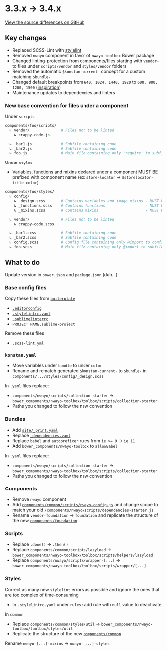 # 3.3.x → 3.4.x
[View the source differences on GitHub](https://github.com/valtech-commerce/nwayo/compare/3.3.0...3.4.0)

## Key changes
- Replaced SCSS-Lint with [stylelint](https://stylelint.io/)
- Removed `nwayo` component in favor of `nwayo-toolbox` Bower package
- Changed linting-protection from components/files starting with `vendor-` to files under `scripts/vendor` and `styles/vendor` folders
- Removed the automatic `$konstan-current-` concept for a custom matching `$bundle-`
- Changed default breakpoints from `640, 1024, 1440, 1920` to `600, 900, 1200, 1500` ([inspiration](https://medium.freecodecamp.org/the-100-correct-way-to-do-css-breakpoints-88d6a5ba1862))
- Maintenance updates to dependencies and linters

### New base convention for files under a component
Under `scripts`
```sh
components/foo/scripts/
  ↳ vendor/              # Files not to be linted
    ↳ crappy-code.js

  ↳ _bar1.js             # Subfile containing code
  ↳ _bar2.js             # Subfile containing code
  ↳ foo.js               # Main file containing only 'require' to subfiles (even if for one line of code)
```

Under `styles`
- Variables, functions and mixins declared under a component MUST BE prefixed with component name (ex: `store-locator` → `$storelocator-title-color`)

```sh
components/foo/styles/
  ↳ config/
    ↳ _design.scss       # Contains variables and image mixins - MUST NOT output any CSS
    ↳ _functions.scss    # Contains functions                  - MUST NOT output any CSS
    ↳ _mixins.scss       # Contains mixins                     - MUST NOT output any CSS

  ↳ vendor/              # Files not to be linted
    ↳ crappy-code.scss

  ↳ _bar1.scss           # Subfile containing code
  ↳ _bar2.scss           # Subfile containing code
  ↳ config.scss          # Config file containing only @import to config/ subfiles
  ↳ foo.scss             # Main file containing only @import to subfiles (even if for one line of code)
```

## What to do
Update version in `bower.json` and `package.json` (duh...)


### Base config files
Copy these files from [`boilerplate`](https://github.com/valtech-commerce/nwayo/tree/3.4.0/boilerplate)
- [`.editorconfig`](https://github.com/valtech-commerce/nwayo/tree/3.4.0/boilerplate/.editorconfig)
- [`.stylelintrc.yaml`](https://github.com/valtech-commerce/nwayo/tree/3.4.0/boilerplate/.stylelintrc.yaml)
- [`.sublimelinterrc`](https://github.com/valtech-commerce/nwayo/tree/3.4.0/boilerplate/.sublimelinterrc)
- [`PROJECT_NAME.sublime-project`](https://github.com/valtech-commerce/nwayo/tree/3.4.0/boilerplate/PROJECT_NAME.sublime-project)

Remove these files
- `.scss-lint.yml`


### `konstan.yaml`
- Move variables under `bundle` to under `color`
- Rename and rematch generated `$konstan-current-` to `$bundle-` in `components/.../styles/config/_design.scss`

In `.yaml` files replace:
- `components/nwayo/scripts/collection-starter` → `bower_components/nwayo-toolbox/toolbox/scripts/collection-starter`
- Paths you changed to follow the new convention


### Bundles
- Add [`site/_print.yaml`](https://github.com/valtech-commerce/nwayo/tree/3.4.0/boilerplate/bundles/site/_print.yaml)
- Replace [`_dependencies.yaml`](https://github.com/valtech-commerce/nwayo/blob/3.4.0/boilerplate/bundles/site/_dependencies.yaml)
- Replace `babel` and `autoprefixer` rules from `ie >= 9` → `ie 11`
- Add `bower_components/nwayo-toolbox` to `allowBabel`

In `.yaml` files replace:
- `components/nwayo/scripts/collection-starter` → `bower_components/nwayo-toolbox/toolbox/scripts/collection-starter`
- Paths you changed to follow the new convention



### Components
- Remove `nwayo` component
- Add [`components/common/scripts/nwayo-config.js`](https://github.com/valtech-commerce/nwayo/tree/3.4.0/boilerplate/components/common/scripts/nwayo-config.js) and change scope to match your old `/components/nwayo/scripts/dependencies-starter.js`
- Rename `vendor-foundation` → `foundation` and replicate the structure of the new [`components/foundation`](https://github.com/valtech-commerce/nwayo/tree/3.4.0/boilerplate/components/foundation)



### Scripts
- Replace `.done()` → `.then()`
- Replace `components/common/scripts/lazyload` → `bower_components/nwayo-toolbox/toolbox/scripts/helpers/lazyload`
- Replace `components/nwayo/scripts/wrapper-[...]` → `bower_components/nwayo-toolbox/toolbox/scripts/wrapper/[...]`


### Styles
Correct as many new `stylelint` errors as possible and ignore the ones that are too complex of time-consuming
- In `.stylelintrc.yaml` under `rules:` add rule with `null` value to deactivate

In `common`
- Replace `components/common/styles/util` → `bower_components/nwayo-toolbox/toolbox/styles/util`
- Replicate the structure of the new [`components/common`](https://github.com/valtech-commerce/nwayo/tree/3.4.0/boilerplate/components/common)

Rename `nwayo-[...]-mixins` → `nwayo-[...]-styles`
